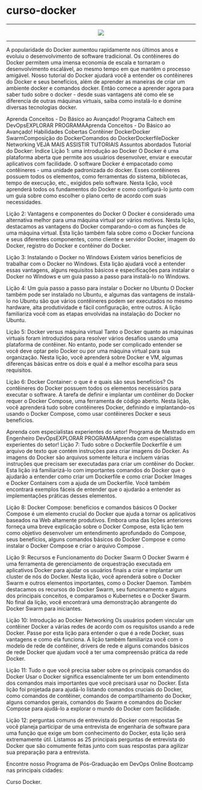 # curso-docker

<hr>
<p align="center">
 
  <img src="https://encrypted-tbn0.gstatic.com/images?q=tbn:ANd9GcTCkXa6d9X8aC7yJbZlVXmabQDLsWM-EYCUFw&usqp=CAU"/>
</p>

<hr>

A popularidade do Docker aumentou rapidamente nos últimos anos e evoluiu o desenvolvimento de software tradicional. Os contêineres do Docker permitem uma imensa economia de escala e tornaram o desenvolvimento escalável, ao mesmo tempo em que mantêm o processo amigável. Nosso tutorial do Docker ajudará você a entender os contêineres do Docker e seus benefícios, além de aprender as maneiras de criar um ambiente docker e comandos docker. Então comece a aprender agora para saber tudo sobre o docker - desde suas vantagens até como ele se diferencia de outras máquinas virtuais, saiba como instalá-lo e domine diversas tecnologias docker.

Aprenda Conceitos - Do Básico ao Avançado!
Programa Caltech em DevOpsEXPLORAR PROGRAMAAprenda Conceitos - Do Básico ao Avançado!
Habilidades Cobertas
Contêiner DockerDocker SwarmComposição do DockerComandos do DockerDockerfileDocker Networking
VEJA MAIS
ASSISTIR TUTORIAIS
Assuntos abordados
Tutorial do Docker: Índice
Lição 1: uma introdução ao Docker
O Docker é uma plataforma aberta que permite aos usuários desenvolver, enviar e executar aplicativos com facilidade. O software Docker é empacotado como contêineres - uma unidade padronizada do docker. Esses contêineres possuem todos os elementos, como ferramentas do sistema, bibliotecas, tempo de execução, etc., exigidos pelo software. Nesta lição, você aprenderá todos os fundamentos do Docker e como configurá-lo junto com um guia sobre como escolher o plano certo de acordo com suas necessidades.

Lição 2: Vantagens e componentes do Docker
O Docker é considerado uma alternativa melhor para uma máquina virtual por vários motivos. Nesta lição, destacamos as vantagens do Docker comparando-o com as funções de uma máquina virtual. Esta lição também fala sobre como o Docker funciona e seus diferentes componentes, como cliente e servidor Docker, imagem do Docker, registro do Docker e contêiner do Docker.

Lição 3: Instalando o Docker no Windows
Existem vários benefícios de trabalhar com o Docker no Windows. Esta lição ajudará você a entender essas vantagens, alguns requisitos básicos e especificações para instalar o Docker no Windows e um guia passo a passo para instalá-lo no Windows.

Lição 4: Um guia passo a passo para instalar o Docker no Ubuntu
O Docker também pode ser instalado no Ubuntu, e algumas das vantagens de instalá-lo no Ubuntu são que vários contêineres podem ser executados no mesmo hardware, alta produtividade e fácil configuração, entre outros. A lição familiariza você com as etapas envolvidas na instalação do Docker no Ubuntu.

Lição 5: Docker versus máquina virtual
Tanto o Docker quanto as máquinas virtuais foram introduzidos para resolver vários desafios usando uma plataforma de contêiner. No entanto, pode ser complicado entender se você deve optar pelo Docker ou por uma máquina virtual para sua organização. Nesta lição, você aprenderá sobre Docker e VM, algumas diferenças básicas entre os dois e qual é a melhor escolha para seus requisitos.

Lição 6: Docker Container: o que é e quais são seus benefícios?
Os contêineres do Docker possuem todos os elementos necessários para executar o software. A tarefa de definir e implantar um contêiner do Docker requer o Docker Compose, uma ferramenta de código aberto. Nesta lição, você aprenderá tudo sobre contêineres Docker, definindo e implantando-os usando o Docker Compose, como usar contêineres Docker e seus benefícios.

Aprenda com especialistas experientes do setor!
Programa de Mestrado em Engenheiro DevOpsEXPLORAR PROGRAMAAprenda com especialistas experientes do setor!
Lição 7: Tudo sobre o Dockerfile
Dockerfile é um arquivo de texto que contém instruções para criar imagens do Docker. As imagens do Docker são arquivos somente leitura e incluem várias instruções que precisam ser executadas para criar um contêiner do Docker. Esta lição irá familiarizá-lo com importantes comandos do Docker que o ajudarão a entender como criar um Dockerfile e como criar Docker Images e Docker Containers com a ajuda de um Dockerfile. Você também encontrará exemplos fáceis de entender que o ajudarão a entender as implementações práticas desses elementos.

Lição 8: Docker Compose: benefícios e comandos básicos
O Docker Compose é um elemento crucial do Docker que ajuda a tornar os aplicativos baseados na Web altamente produtivos. Embora uma das lições anteriores forneça uma breve explicação sobre o Docker Compose, esta lição tem como objetivo desenvolver um entendimento aprofundado do Compose, seus benefícios, alguns comandos básicos do Docker Compose e como instalar o Docker Compose e criar o arquivo Compose .

Lição 9: Recursos e Funcionamento do Docker Swarm
O Docker Swarm é uma ferramenta de gerenciamento de orquestração executada em aplicativos Docker para ajudar os usuários finais a criar e implantar um cluster de nós do Docker. Nesta lição, você aprenderá sobre o Docker Swarm e outros elementos importantes, como o Docker Daemon. Também destacamos os recursos do Docker Swarm, seu funcionamento e alguns dos principais conceitos, e comparamos o Kubernetes e o Docker Swarm. No final da lição, você encontrará uma demonstração abrangente do Docker Swarm para iniciantes.

Lição 10: Introdução ao Docker Networking
Os usuários podem vincular um contêiner Docker a várias redes de acordo com os requisitos usando a rede Docker. Passe por esta lição para entender o que é a rede Docker, suas vantagens e como ela funciona. A lição também familiariza você com o modelo de rede de contêiner, drivers de rede e alguns comandos básicos de rede Docker que ajudam você a ter uma compreensão prática da rede Docker.

Lição 11: Tudo o que você precisa saber sobre os principais comandos do Docker
Usar o Docker significa essencialmente ter um bom entendimento dos comandos mais importantes que você precisará usar no Docker. Esta lição foi projetada para ajudá-lo listando comandos cruciais do Docker, como comandos de contêiner, comandos de compartilhamento do Docker, alguns comandos gerais, comandos do Swarm e comandos do Docker Compose para ajudá-lo a explorar o mundo do Docker com facilidade.

Lição 12: perguntas comuns de entrevista do Docker com respostas
Se você planeja participar de uma entrevista de engenharia de software para uma função que exige um bom conhecimento do Docker, esta lição será extremamente útil. Listamos as 25 principais perguntas de entrevista do Docker que são comumente feitas junto com suas respostas para agilizar sua preparação para a entrevista.

Encontre nosso Programa de Pós-Graduação em DevOps Online Bootcamp nas principais cidades:

Curso Docker.
